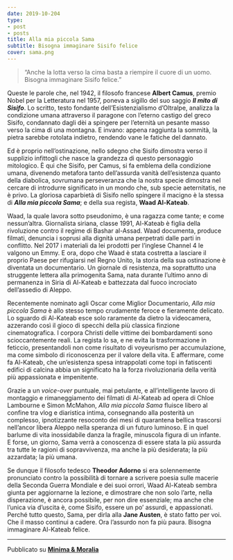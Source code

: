 ```yaml
---
date: 2019-10-204
type:
- post
- posts
title: Alla mia piccola Sama
subtitle: Bisogna immaginare Sisifo felice
cover: sama.png
---
```


>“Anche la lotta verso la cima basta a riempire il cuore di un uomo. Bisogna immaginare Sisifo felice.”

Queste le parole che, nel 1942, il filosofo francese **Albert Camus**, premio Nobel per la Letteratura nel 1957, poneva a sigillo del suo saggio ***Il mito di Sisifo***. Lo scritto, testo fondante dell’Esistenzialismo d’Oltralpe, analizza la condizione umana attraverso il paragone con l’eterno castigo del greco Sisifo, condannato dagli dèi a spingere per l’eternità un pesante masso verso la cima di una montagna. E invano: appena raggiunta la sommità, la pietra sarebbe rotolata indietro, rendendo vane le fatiche del dannato.

Ed è proprio nell’ostinazione, nello sdegno che Sisifo dimostra verso il supplizio infittogli che nasce la grandezza di questo personaggio mitologico. È qui che Sisifo, per Camus, si fa emblema della condizione umana, divenendo metafora tanto dell’assurda vanità dell’esistenza quanto della diabolica, sovrumana perseveranza che la nostra specie dimostra nel cercare di introdurre significato in un mondo che, sub specie aeternitatis, ne è privo. La gloriosa caparbietà di Sisifo nello spingere il macigno è la stessa di ***Alla mia piccola Sama***; e della sua regista, **Waad Al-Kateab**.

Waad, la quale lavora sotto pseudonimo, è una ragazza come tante; e come nessun’altra. Giornalista siriana, classe 1991, Al-Kateab è figlia della rivoluzione contro il regime di Bashar al-Assad. Waad documenta, produce filmati, denuncia i soprusi alla dignità umana perpetrati dalle parti in conflitto. Nel 2017 i materiali da lei prodotti per l’inglese Channel 4 le valgono un Emmy. E ora, dopo che Waad è stata costretta a lasciare il proprio Paese per rifugiarsi nel Regno Unito, la storia della sua ostinazione è diventata un documentario. Un giornale di resistenza, ma soprattutto una struggente lettera alla primogenita Sama, nata durante l’ultimo anno di permanenza in Siria di Al-Kateab e battezzata dal fuoco incrociato dell’assedio di Aleppo.

Recentemente nominato agli Oscar come Miglior Documentario, *Alla mia piccola Sama* è allo stesso tempo crudamente feroce e fieramente delicato. Lo sguardo di Al-Kateab esce solo raramente da dietro la videocamera, azzerando così il gioco di specchi della più classica finzione cinematografica. I corpora Christi delle vittime dei bombardamenti sono scioccantemente reali. La regista lo sa, e ne evita la trasformazione in feticcio, presentandoli non come risultato di voyeurismo per accumulazione, ma come simbolo di riconoscenza per il valore della vita. E affermare, come fa Al-Kateab, che un’esistenza spesa intrappolati come topi in fatiscenti edifici di calcina abbia un significato ha la forza rivoluzionaria della verità più appassionata e impenitente.

Grazie a un *voice-over* puntuale, mai petulante, e all’intelligente lavoro di montaggio e rimaneggiamento dei filmati di Al-Kateab ad opera di Chloe Lambourne e Simon McMahon,  *Alla mia piccola Sama* fluisce libero al confine tra vlog e diaristica intima, consegnando alla posterità un complesso, ipnotizzante resoconto dei mesi di quarantena bellica trascorsi nell’ancor libera Aleppo nella speranza di un futuro luminoso. E in quel barlume di vita inossidabile danza la fragile, minuscola figura di un infante. E forse, un giorno, Sama verrà a conoscenza di essere stata la più assurda tra tutte le ragioni di sopravvivenza, ma anche la più desiderata; la più azzardata; la più umana.

Se dunque il filosofo tedesco **Theodor Adorno** si era solennemente pronunciato contro la possibilità di tornare a scrivere poesia sulle macerie della Seconda Guerra Mondiale e dei suoi orrori, Waad Al-Kateab sembra giunta per aggiornarne la lezione, e dimostrare che non solo l’arte, nella disperazione, è ancora possibile, per non dire essenziale; ma anche che l’unica via d’uscita è, come Sisifo, essere un po’ assurdi, e appassionati. Perché tutto questo, Sama, per dirla alla **Jane Austen**, è stato fatto per voi. Che il masso continui a cadere. Ora l’assurdo non fa più paura. Bisogna immaginare Al-Kateab felice.

---
Pubblicato su **[Minima & Moralia](minimaetmoralia.it)**
